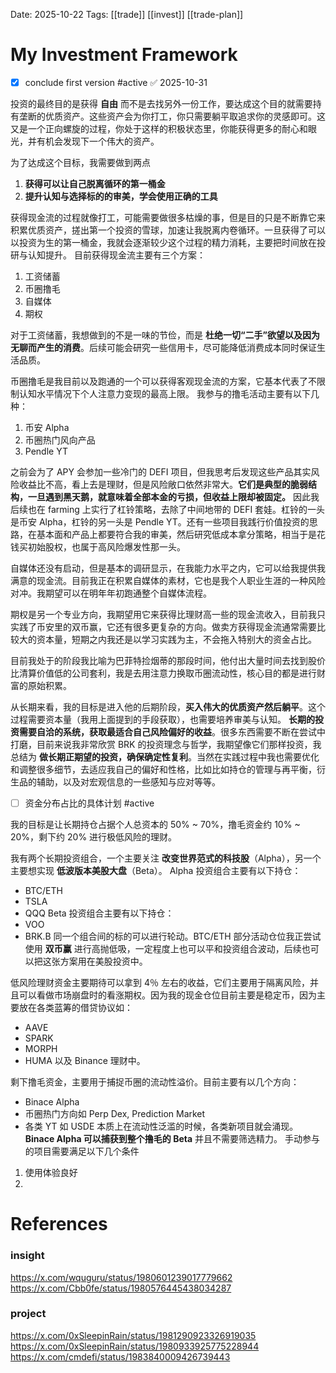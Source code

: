 Date: 2025-10-22
Tags: [[trade]] [[invest]] [[trade-plan]]
# My Investment Framework

- [x] conclude first version #active ✅ 2025-10-31

投资的最终目的是获得 **自由** 而不是去找另外一份工作，要达成这个目的就需要持有垄断的优质资产。这些资产会为你打工，你只需要躺平取追求你的灵感即可。这又是一个正向螺旋的过程，你处于这样的积极状态里，你能获得更多的耐心和眼光，并有机会发现下一个伟大的资产。

为了达成这个目标，我需要做到两点
1. **获得可以让自己脱离循环的第一桶金**
2. **提升认知与选择标的的审美，学会使用正确的工具**

获得现金流的过程就像打工，可能需要做很多枯燥的事，但是目的只是不断靠它来积累优质资产，搓出第一个投资的雪球，加速让我脱离内卷循环。一旦获得了可以以投资为生的第一桶金，我就会逐渐较少这个过程的精力消耗，主要把时间放在投研与认知提升。
目前获得现金流主要有三个方案：
1. 工资储蓄
2. 币圈撸毛
3. 自媒体
4. 期权

对于工资储蓄，我想做到的不是一味的节俭，而是 **杜绝一切“二手”欲望以及因为无聊而产生的消费**。后续可能会研究一些信用卡，尽可能降低消费成本同时保证生活品质。

币圈撸毛是我目前以及跑通的一个可以获得客观现金流的方案，它基本代表了不限制认知水平情况下个人注意力变现的最高上限。
我参与的撸毛活动主要有以下几种：
1. 币安 Alpha
2. 币圈热门风向产品
3. Pendle YT

之前会为了 APY 会参加一些冷门的 DEFI 项目，但我思考后发现这些产品其实风险收益比不高，看上去是理财，但是风险敞口依然非常大。**它们是典型的脆弱结构，一旦遇到黑天鹅，就意味着全部本金的亏损，但收益上限却被固定。**
因此我后续也在 farming 上实行了杠铃策略，去除了中间地带的 DEFI 套娃。杠铃的一头是币安 Alpha，杠铃的另一头是 Pendle YT。还有一些项目我践行价值投资的思路，在基本面和产品上都要符合我的审美，然后研究低成本拿分策略，相当于是花钱买初始股权，也属于高风险爆发性那一头。

自媒体还没有启动，但是基本的调研显示，在我能力水平之内，它可以给我提供我满意的现金流。目前我正在积累自媒体的素材，它也是我个人职业生涯的一种风险对冲。我期望可以在明年年初跑通整个自媒体流程。

期权是另一个专业方向，我期望用它来获得比理财高一些的现金流收入，目前我只实践了币安里的双币赢，它还有很多更复杂的方向。做卖方获得现金流通常需要比较大的资本量，短期之内我还是以学习实践为主，不会拖入特别大的资金占比。

目前我处于的阶段我比喻为巴菲特捡烟蒂的那段时间，他付出大量时间去找到股价比清算价值低的公司套利，我是去用注意力换取币圈流动性，核心目的都是进行财富的原始积累。

从长期来看，我的目标是进入他的后期阶段，**买入伟大的优质资产然后躺平**。这个过程需要资本量（我用上面提到的手段获取），也需要培养审美与认知。
**长期的投资需要自洽的系统，获取最适合自己风险偏好的收益**。很多东西需要不断在尝试中打磨，目前来说我非常欣赏 BRK 的投资理念与哲学，我期望像它们那样投资，我总结为 **做长期正期望的投资，确保确定性复利**。当然在实践过程中我也需要优化和调整很多细节，去适应我自己的偏好和性格，比如比如持仓的管理与再平衡，衍生品的辅助，以及对宏观信息的一些感知与应对等等。

- [ ] 资金分布占比的具体计划 #active 

我的目标是让长期持仓占据个人总资本的 50% ~ 70%，撸毛资金约 10% ~ 20%，剩下约 20% 进行极低风险的理财。

我有两个长期投资组合，一个主要关注 **改变世界范式的科技股**（Alpha），另一个主要想实现 **低波版本美股大盘**（Beta）。
Alpha 投资组合主要有以下持仓：
- BTC/ETH
- TSLA
- QQQ
Beta 投资组合主要有以下持仓：
- VOO
- BRK.B
同一个组合间的标的可以进行轮动。BTC/ETH 部分活动仓位我正尝试使用 **双币赢** 进行高抛低吸，一定程度上也可以平和投资组合波动，后续也可以把这张方案用在美股投资中。

低风险理财资金主要期待可以拿到 4％ 左右的收益，它们主要用于隔离风险，并且可以看做市场崩盘时的看涨期权。因为我的现金仓位目前主要是稳定币，因为主要放在各类蓝筹的借贷协议如：
- AAVE
- SPARK
- MORPH
- HUMA
以及 Binance 理财中。

剩下撸毛资金，主要用于捕捉币圈的流动性溢价。目前主要有以几个方向：
- Binace Alpha 
- 币圈热门方向如 Perp Dex, Prediction Market
- 各类 YT 如 USDE
本质上在流动性泛滥的时候，各类新项目就会涌现。**Binace Alpha 可以捕获到整个撸毛的 Beta** 并且不需要筛选精力。
手动参与的项目需要满足以下几个条件
1. 使用体验良好
2. 






# References
### insight
https://x.com/wquguru/status/1980601239017779662
https://x.com/Cbb0fe/status/1980576445438034287
### project
https://x.com/0xSleepinRain/status/1981290923326919035
https://x.com/0xSleepinRain/status/1980933925775228944
https://x.com/cmdefi/status/1983840009426739443